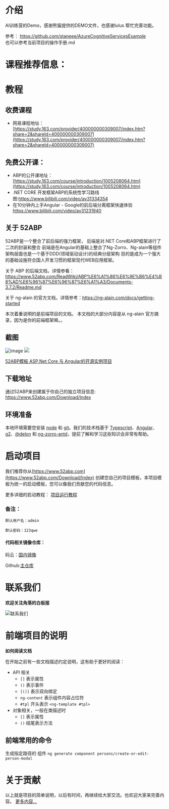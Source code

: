 
 

# 介绍

AI训练营的Demo，感谢熊猫提供的DEMO文件，也感谢lulus 帮忙完善功能。

参考： https://github.com/staneee/AzureCognitiveServicesExample    
也可以参考当前项目的操作手册.md    

# 课程推荐信息：

# 教程
## 收费课程
- 网易课程地址：[https://study.163.com/provider/400000000309007/index.htm?share=2&shareId=400000000309007](https://study.163.com/provider/400000000309007/index.htm?share=2&shareId=400000000309007)
## 免费公开课：
- ABP的公开课地址：[https://study.163.com/course/introduction/1005208064.htm](https://study.163.com/course/introduction/1005208064.htm)
- .NET CORE 开发框架ABP的系统性学习路线图:https://www.bilibili.com/video/av31334354
- 在10分钟内上手Angular - Google的前后端分离框架快速体验  https://www.bilibili.com/video/av31231940


## 关于 52ABP 

52ABP是一个整合了前后端的强力框架，
后端是对.NET Core和ABP框架进行了二次的封装和整合
前端是在Angular的基础上整合了Ng-Zorro、Ng-alain等组件
架构层面也是一个基于DDD(领域驱动设计)的经典分层架构 目的是成为一个强大的基础设施符合国人开发习惯的框架现代WEB应用框架。


关于 ABP 的后端文档，详情参看：https://www.52abp.com/ReadWiki/ABP%E6%A1%86%E6%9E%B6%E4%B8%AD%E6%96%87%E6%96%87%E6%A1%A3/Documents-3.7.2/Readme.md

关于 ng-alain 的官方文档，详情参考：https://ng-alain.com/docs/getting-started

本次着重说明的是前端项目的文档。 本文档的大部分内容是从 ng-alain 官方摘录，因为是你的前端框架嘛。。

## 截图

![image](https://upload-images.jianshu.io/upload_images/1979022-149453e355774c58.gif?imageMogr2/auto-orient/strip)
![](https://upload-images.jianshu.io/upload_images/1979022-78623047838e0674.gif?imageMogr2/auto-orient/strip)

[52ABP模板 ASP.Net Core 与 Angular的开源实例项目
](https://www.cnblogs.com/wer-ltm/p/9358478.html)

## 下载地址

通过52ABP来创建属于你自己的独立项目信息: https://www.52abp.com/Download/Index

## 环境准备

本地环境需要您安装 [node](http://nodejs.org/) 和 [git](https://git-scm.com/)。我们的技术栈基于 [Typescript](https://www.tslang.cn/)、[Angular](https://angular.io/)、[g2](http://g2.alipay.com/)、[@delon](https://github.com/cipchk/delon) 和 [ng-zorro-antd](https://ng.ant.design/)，提前了解和学习这些知识会非常有帮助。




# 启动项目

我们推荐你从[https://www.52abp.com](https://www.52abp.com/Download/Index) 创建您自己的项目模板，本项目模板为统一的启动模板，您可以像我们贡献您的代码信息。

更多详细的启动教程：
[项目运行教程](https://www.52abp.com/Blog/BlogDetails/1)
### 备注：
```
默认用户名：admin

默认密码：123qwe
```


#### 代码相关镜像仓库：

码云：[国内镜像](https://gitee.com/yoyocms/LTMCompanyNameFree.YoyoCmsTemplate)

Github:[主仓库](https://github.com/52ABP/LTMCompanyNameFree.YoyoCmsTemplate) 
# 联系我们


**欢迎关注角落的白板报**
 

![联系我们](http://upload-images.jianshu.io/upload_images/1979022-a6ae2876aeac3cab.png?imageMogr2/auto-orient/strip%7CimageView2/2/w/1240)


# 前端项目的说明

**如何阅读文档**

在开始之前有一些文档描述约定说明，这有助于更好的阅读：

- API 相关
  - `[]` 表示属性
  - `()` 表示事件
  - `[()]` 表示双向绑定
  - `ng-content` 表示组件内容占位符
  - `#tpl` 开头表示 `<ng-template #tpl>`
- 对象相关，一般在类描述时
  - `[]` 表示属性
  - `()` 结尾表示方法
## 前端常用的命令

生成指定路径的 组件
`
  ng generate component persons/create-or-edit-person-modal
`
# 关于贡献

以上就是项目的简单说明，以后有时间，再继续给大家交流。也欢迎大家来完善内容。
[更多内容...](https://github.com/52ABP/Documents/blob/master/52ABP%E5%BC%80%E5%8F%91%E4%BA%BA%E5%91%98%E4%B8%AD%E5%BF%83/52ABP%E5%9B%A2%E9%98%9F%E6%AC%A2%E8%BF%8E%E6%82%A8%E7%9A%84%E5%88%B0%E6%9D%A5.md)
